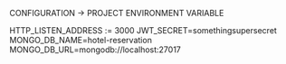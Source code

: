 CONFIGURATION -> PROJECT ENVIRONMENT VARIABLE

HTTP_LISTEN_ADDRESS := 3000
JWT_SECRET=somethingsupersecret
MONGO_DB_NAME=hotel-reservation
MONGO_DB_URL=mongodb://localhost:27017
